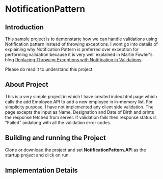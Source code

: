 # NotificationPattern

## Introduction
This sample project is to demonstarte how we can handle validations using Notification pattern instead of throwing exceptions. I wont go into details of explaining why Notification Pattern is preferred over exception for performing validation because it is very well explained in Martin Fowler's blog [Replacing Throwing Exceptions with Notification in Validations](http://martinfowler.com/articles/replaceThrowWithNotification.html). 

Please do read it to understand this project.

## About Project
This is a very simple project in which I have created index.html page which calls the add Employee API to add a new employee in in-memory list. For simplicity purpose, I have not implemented any client side validation. The page excepts the input as Name, Designation and Date of Birth and prints the response fetched from server. If validation fails then response status is "Failed" andalong with all the validation error codes.

## Building and running the Project
Clone or download the project and set **NotificationPattern.API** as the startup project and click on run.

## Implementation Details
